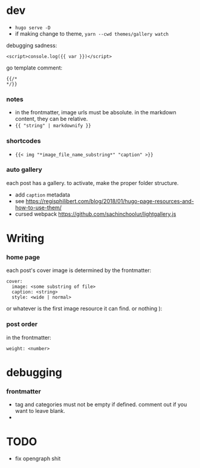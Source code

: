 # dev

- `hugo serve -D`
- if making change to theme, `yarn --cwd themes/gallery watch`

debugging sadness:

```
<script>console.log({{ var }})</script>
```

go template comment:

```
{{/*
*/}}
```

### notes

- in the frontmatter, image urls must be absolute. in the markdown content, they can be relative.
- `{{ "string" | markdownify }}`

### shortcodes

- `{{< img "*image_file_name_substring*" "caption" >}}`

### auto gallery

each post has a gallery. to activate, make the proper folder structure.

- add `caption` metadata
- see https://regisphilibert.com/blog/2018/01/hugo-page-resources-and-how-to-use-them/
- cursed webpack https://github.com/sachinchoolur/lightgallery.js

# Writing

### home page

each post's cover image is determined by the frontmatter:

```
cover:
  image: <some substring of file>
  caption: <string>
  style: <wide | normal>
```

or whatever is the first image resource it can find. or nothing ):

### post order

in the frontmatter:
```
weight: <number>
```

# debugging

### frontmatter

- tag and categories must not be empty if defined. comment out if you want to leave blank.
- 

# TODO

- fix opengraph shit
